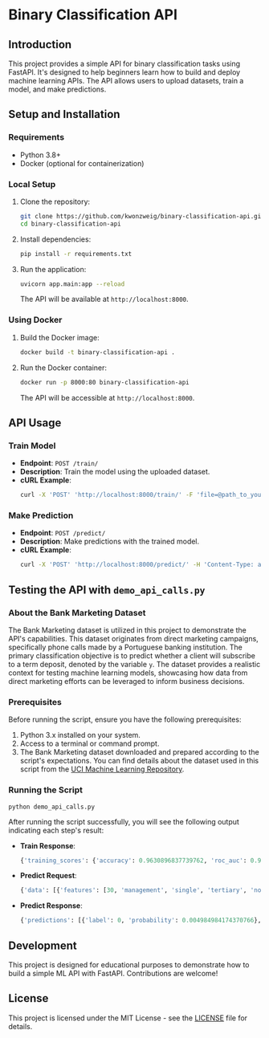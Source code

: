 
# Binary Classification API

## Introduction
This project provides a simple API for binary classification tasks using FastAPI. It's designed to help beginners learn how to build and deploy machine learning APIs. The API allows users to upload datasets, train a model, and make predictions.

## Setup and Installation

### Requirements
- Python 3.8+
- Docker (optional for containerization)

### Local Setup
1. Clone the repository:
   ```bash
   git clone https://github.com/kwonzweig/binary-classification-api.git
   cd binary-classification-api
   ```

2. Install dependencies:
   ```bash
   pip install -r requirements.txt
   ```

3. Run the application:
   ```bash
   uvicorn app.main:app --reload
   ```
   The API will be available at `http://localhost:8000`.

### Using Docker
1. Build the Docker image:
   ```bash
   docker build -t binary-classification-api .
   ```

2. Run the Docker container:
   ```bash
   docker run -p 8000:80 binary-classification-api
   ```
   The API will be accessible at `http://localhost:8000`.

## API Usage

### Train Model
- **Endpoint**: `POST /train/`
- **Description**: Train the model using the uploaded dataset.
- **cURL Example**:
  ```bash
  curl -X 'POST' 'http://localhost:8000/train/' -F 'file=@path_to_your_dataset.csv;type=text/csv'
  ```

### Make Prediction
- **Endpoint**: `POST /predict/`
- **Description**: Make predictions with the trained model.
- **cURL Example**:
  ```bash
  curl -X 'POST' 'http://localhost:8000/predict/' -H 'Content-Type: application/json' -d '{"data": [{"features": [30, "management", "single", "tertiary", "no", 3773, "yes", "no", null, 27, "may", 99, 1, -1, 0, null]}, ...]}'
  ```

## Testing the API with `demo_api_calls.py`

### About the Bank Marketing Dataset

The Bank Marketing dataset is utilized in this project to demonstrate the API's capabilities. This dataset originates from direct marketing campaigns, specifically phone calls made by a Portuguese banking institution. The primary classification objective is to predict whether a client will subscribe to a term deposit, denoted by the variable `y`. The dataset provides a realistic context for testing machine learning models, showcasing how data from direct marketing efforts can be leveraged to inform business decisions.

### Prerequisites

Before running the script, ensure you have the following prerequisites:

1. Python 3.x installed on your system.
2. Access to a terminal or command prompt.
3. The Bank Marketing dataset downloaded and prepared according to the script's expectations. You can find details about the dataset used in this script from the [UCI Machine Learning Repository](https://archive.ics.uci.edu/dataset/222/bank+marketing).

### Running the Script

   ```
   python demo_api_calls.py
   ```


After running the script successfully, you will see the following output indicating each step's result:

- **Train Response**:
  ```python
  {'training_scores': {'accuracy': 0.9630896837739762, 'roc_auc': 0.9855929562230337, 'pr_auc': 0.9220665310189687, 'log_loss': 0.11033718942637911, 'brier_score': 0.030947935079333938}, 'testing_scores': {'accuracy': 0.904202377661045, 'roc_auc': 0.9278738510885942, 'pr_auc': 0.601454074096591, 'log_loss': 0.20962202748945483, 'brier_score': 0.06515554924358767}}
  ```

- **Predict Request**:
  ```python
  {'data': [{'features': [30, 'management', 'single', 'tertiary', 'no', 3773, 'yes', 'no', None, 27, 'may', 99, 1, -1, 0, None]}, {'features': [39, 'technician', 'single', None, 'no', 45248, 'yes', 'no', None, 6, 'may', 1623, 1, -1, 0, None]}, {'features': [51, 'admin.', 'single', 'secondary', 'no', 895, 'no', 'no', 'cellular', 23, 'jul', 638, 2, -1, 0, None]}, {'features': [26, 'self-employed', 'single', 'tertiary', 'no', 82, 'yes', 'no', 'cellular', 17, 'jul', 200, 1, -1, 0, None]}, {'features': [21, 'student', 'single', 'secondary', 'no', 2488, 'no', 'no', 'cellular', 12, 'oct', 180, 1, -1, 0, None]}]}
  ```

- **Predict Response**:
  ```python
  {'predictions': [{'label': 0, 'probability': 0.004984984174370766}, {'label': 1, 'probability': 0.6178786158561707}, {'label': 0, 'probability': 0.26504549384117126}, {'label': 0, 'probability': 0.010345274582505226}, {'label': 1, 'probability': 0.6866607666015625}]}
  ```

## Development

This project is designed for educational purposes to demonstrate how to build a simple ML API with FastAPI. Contributions are welcome!

## License

This project is licensed under the MIT License - see the [LICENSE](LICENSE) file for details.
